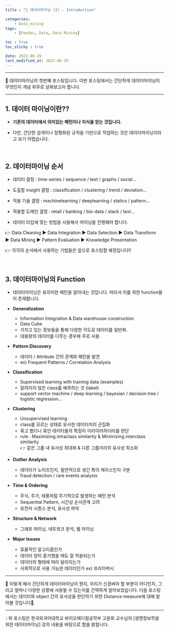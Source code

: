 ```yaml
---
title : "🧩 데이터마이닝 (2) - Introduction"

categories:
    - Data_mining
tags:
    - [Pandas, Data, Data Mining]

toc : true
toc_sticky : true

date: 2022-06-29
last_modified_at: 2022-06-29
---  
```


* * *
  
🧩 데이터마이닝의 첫번째 포스팅입니다. 이번 포스팅에서는 간단하게 데이터마이닝이 무엇인지 개념 위주로 살펴보고자 합니다.  
  
* * *

## 1. 데이터 마이닝이란??
  
- <b>기존의 데이터에서 의미있는 <a>패턴</a>이나 <a>지식</a>을 얻는 것입니다.</b>    

- 다만, 간단한 검색이나 정형화된 규칙을 기반으로 작업하는 것은 데이터마이닝이라고 보기 어렵습니다.  
   
<br>   
    
## 2. 데이터마이닝 순서
  
-  데이터 결정 : time-series / sequence / text / graphs / social...  
  
-  도출할 insight 결정 : classification / clustering / trend / deviation...  
  
-  적용 기술 결정 : machinelearning / deeplearning / statics / pattern...  
  
-  적용할 도메인 결정 : retail / banking / bio-data / stack / text...  
  
  - 데이터 타입에 맞는 방법을 사용해서 마이닝을 진행해야 합니다.  
     
    
    
👉 Data Cleaning ▶ Data Integration ▶ Data Selection ▶ Data Transform   
    ▶ Data Mining ▶ Pattern Evaluation ▶ Knowledge Presentation  
  
👉 각각의 순서에서 사용하는 기법들은 앞으로 포스팅할 예정입니다!!  

<br>
  

## 3. 데이터마이닝의 Function
  
- 데이터마이닝은 유의미한 패턴을 알아내는 것입니다. 따라서 이를 위한 function들이 존재합니다.  
  
- <b>Generalization</b>  
  - Information Integration & Data warehouse construction  
  - Data Cube  
  - 가지고 있는 정보들을 통해 다양한 각도로 데이터를 일반화.  
  - 대용량의 데이터를 다루는 경우에 주로 사용.  
    
    
- <b>Pattern Discovery</b>  
  - 데이터 / Attribute 간의 관계와 패턴을 발견  
  - ex) Frequent Patterns / Correlation Analysis  
    
    
- <b>Classification</b>  
  - Supervised learning with <a>training data</a> (examples)  
  - 알려지지 않은 class를 예측하는 것 (<a>label</a>)  
  - support vector machine / deep learning / bayesian / decision tree / logistic regression...  
      
      
- <b>Clustering</b>  
  - Unsupervised learning  
  - class를 모르는 상태로 유사한 데이터끼리 군집화  
  - 묶고 봤더니 묶인 데이터들의 특징이 이러이러하더라를 판단  
  - rule : Maximizing intraclass similarity & Minimizing interclass similarity   
  👉 같은 그룹 내 유사성 최대화 & 다른 그룹끼리의 유사성 최소화  
      
      
- <b>Outlier Analysis</b>  
  - 데이터가 노이즈인지, 필연적으로 생긴 특이 케이스인지 구분  
  - fraud detection / rare events analysis  
      
      
- <b>Time & Ordering</b>  
  - 주식, 주가, 태풍처럼 주기적으로 발생하는 패턴 분석  
  - Sequential Pattern, 시간상 순서관계 고려  
  - 유전자 시퀀스 분석, 유사성 파악  
      
      
- <b>Structure & Network</b>  
  - 그래프 마이닝, 네트워크 분석, 웹 마이닝  
    
    
- <b>Major Issues</b>  
  - 효율적인 알고리즘인가  
  - 데이터 양이 증가했을 때도 잘 적용되는가  
  - 데이터의 형태에 따라 달라지는가  
  - 사회적으로 사용 가능한 데이터인가 ex) 프라이버시  
    
  
* * *  
  
🧩 이렇게 해서 간단하게 데이터마이닝이 뭔지, 우리가 신경써야 할 부분이 어디인지, 그리고 얼마나 다양한 상황에 사용될 수 있는지를 간략하게 알아보았습니다. 다음 포스팅에서는 데이터와 object 간의 유사성을 판단하기 위한 Distance measure에 대해 알아볼 것입니다🙂.  

* * *  

<div style="text-align: left">💡위 포스팅은 한국외국어대학교 바이오메디컬공학부 고윤희 교수님의 [생명정보학을 위한 데이터마이닝] 강의 내용을 바탕으로 함을 밝힙니다.</div>
